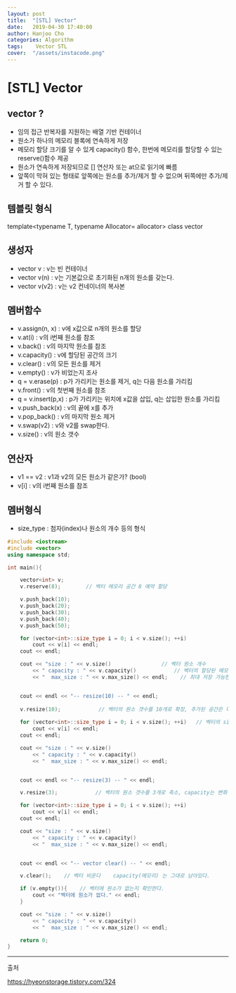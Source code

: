 ```yaml
---
layout: post
title:  "[STL] Vector"
date:   2019-04-30 17:40:00
author: Hanjoo Cho
categories: Algorithm
tags:    Vector STL
cover:  "/assets/instacode.png"
---
```

# [STL] Vector

## vector ?

- 임의 접근 반복자를 지원하는 배열 기반 컨테이너
- 원소가 하나의 메모리 블록에 연속하게 저장
- 메모리 할당 크기를 알 수 있게 capacity() 함수, 한번에 메모리를 할당할 수 있는 reserve()함수 제공
- 원소가 연속하게 저장되므로 [] 연산자 또는 at으로 읽기에 빠름
- 앞쪽이 막혀 있는 형태로 앞쪽에는 원소를 추가/제거 할 수 없으며 뒤쪽에만 추가/제거 할 수 있다.



## 템블릿 형식

template<typename T, typename Allocator= allocator<T>> class vector

## 생성자

- vector v : v는 빈 컨테이너
- vector v(n) : v는 기본값으로 초기화된 n개의 원소를 갖는다.
- vector v(v2) : v는 v2 컨네이너의 복사본

## 멤버함수

- v.assign(n, x) : v에 x값으로 n개의 원소를 할당
- v.at(i) : v의 i번째 원소를 참조
- v.back() : v의 마지막 원소를 참조
- v.capacity() : v에 할당된 공간의 크기
- v.clear() : v의 모든 원소를 제거
- v.empty() : v가 비었는지 조사
- q = v.erase(p) : p가 가리키는 원소를 제거, q는 다음 원소를 가리킴
- v.front() : v의 첫번째 원소를 참조
- q = v.insert(p,x) : p가 가리키는 위치에 x값을 삽입, q는 삽입한 원소를 가리킴
- v.push_back(x) : v의 끝에 x를 추가
- v.pop_back() : v의 마지막 원소 제거
- v.swap(v2) : v와 v2를 swap한다.
- v.size() : v의 원소 갯수

## 연산자

- v1 == v2 : v1과 v2의 모든 원소가 같은가? (bool)
- v[i] : v의 i번째 원소를 참조

## 멤버형식

- size_type : 첨자(index)나 원소의 개수 등의 형식

~~~c++
#include <iostream>
#include <vector>
using namespace std;

int main(){

    vector<int> v;
    v.reserve(8);        // 벡터 메모리 공간 8 예약 할당

    v.push_back(10);
    v.push_back(20);
    v.push_back(30);
    v.push_back(40);
    v.push_back(50);

    for (vector<int>::size_type i = 0; i < v.size(); ++i)
        cout << v[i] << endl;
    cout << endl;

    cout << "size : " << v.size()                // 벡터 원소 개수
        << " capacity : " << v.capacity()            // 벡터의 할당된 메모리의 크기
        << "  max_size : " << v.max_size() << endl;    // 최대 저장 가능한 원소 개수


    cout << endl << "-- resize(10) -- " << endl;
    
    v.resize(10);            // 벡터의 원소 갯수를 10개로 확장, 추가된 공간은 디폴트 0으로 채워진다.
    
    for (vector<int>::size_type i = 0; i < v.size(); ++i)   // 벡터의 size 타입으로 i를 지정한다 (unsigned int) 
        cout << v[i] << endl;
    cout << endl;

    cout << "size : " << v.size()
        << " capacity : " << v.capacity()
        << "  max_size : " << v.max_size() << endl;


    cout << endl << "-- resize(3) -- " << endl;

    v.resize(3);            // 벡터의 원소 갯수를 3개로 축소, capacity는 변화 없다.

    for (vector<int>::size_type i = 0; i < v.size(); ++i)
        cout << v[i] << endl;
    cout << endl;

    cout << "size : " << v.size()                
        << " capacity : " << v.capacity()            
        << "  max_size : " << v.max_size() << endl;


    cout << endl << "-- vector clear() -- " << endl;

    v.clear();    // 벡터 비운다    capacity(메모리) 는 그대로 남아있다.

    if (v.empty()){    // 벡터에 원소가 없는지 확인한다.
        cout << "벡터에 원소가 없다." << endl;
    }

    cout << "size : " << v.size()
        << " capacity : " << v.capacity()
        << "  max_size : " << v.max_size() << endl;

    return 0;
}

~~~



---

출처

https://hyeonstorage.tistory.com/324
